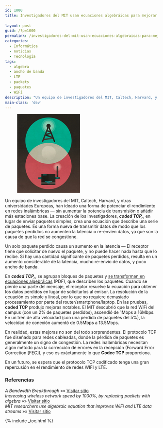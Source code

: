 ```yaml
---
id: 1000
title: Investigadores del MIT usan ecuaciones algebráicas para mejorar las transmisiones WIFI y LTE con coded TCP

layout: post
guid: /?p=1000
permalink: /investigadores-del-mit-usan-ecuaciones-algebraicas-para-mejorar-las-transmisiones-wifi-y-lte-coded-tcp/
categories:
  - Informática
  - noticias
  - Tecnología
tags:
  - algebra
  - ancho de banda
  - LTE
  - packets
  - paquetes
  - WiFi
description: "Un equipo de investigadores del MIT, Caltech, Harvard, y otras universidades Europeas, han ideado una forma de potenciar el rendimiento en redes inalámbricas &#8212; sin aumentar la potencia de transmisión o añádir más estaciones base. La creación de los investigadores, ***coded TCP,***, en lugar de enviar paquetes simples, crea una ecuación que describe una serie de paquetes. Es una forma nueva de transmitir datos de modo que los paquetes perdidios no aumenten la latencia o re-envíen datos, ya que son la causa de que la red se congestione."
main-class: 'dev'
---
```


<figure>
  <img class="alignleft  wp-image-1001" style="padding-right: 10px;" title="Algebra Packets MIT" src="/assets/img/2012/10/Algebra-Packets-MIT1.jpg" alt="paquetes algebráicos MIT TCP" width="207" height="259" />
</figure>

Un equipo de investigadores del MIT, Caltech, Harvard, y otras universidades Europeas, han ideado una forma de potenciar el rendimiento en redes inalámbricas &#8212; sin aumentar la potencia de transmisión o añádir más estaciones base. La creación de los investigadores, ***coded TCP,***, en lugar de enviar paquetes simples, crea una ecuación que describe una serie de paquetes. Es una forma nueva de transmitir datos de modo que los paquetes perdidios no aumenten la latencia o re-envíen datos, ya que son la causa de que la red se congestione.

Un solo paquete perdido causa un aumento en la latencia &#8212; El receptor tiene que solicitar de nuevo el paquete, y no puede hacer nada hasta que lo recibe. Si hay una cantidad significante de paquetes perdidos, resulta en un aumento considerable de la latencia, mucho re-envio de datos, y poco ancho de banda.

En ***coded TCP,***, se agrupan bloques de paquetes y <a href="http://www.mit.edu/~medard/papers2011/Modeling%20Network%20Coded%20TCP.pdf" target="_blank">se transforman en ecuaciones algebráicas</a> (PDF), que describen los paquetes. Cuando se pierde una parte del mensaje, el receptor resuelve la ecuación para obtener los datos perdidos en lugar de solicitarlos al emisor. La resolución de la ecuación es simple y lineal, por lo que no requiere demasiado procesamiento por parte del router/smartphone/laptop. En las pruebas, **coded TCP** produjo mejoras notables. El MIT descubrió que la red WiFi del campus (con un 2% de paquetes perdidos), ascendió de 1Mbps a 16Mbps. En un tren de alta velocidad (con una perdida de paquetes del 5%), la velocidad de conexión aumentó de 0.5Mbps a 13.5Mbps.

En realidad, estas mejoras no son del todo sorprendentes. El protocolo TCP fue diseñado para redes cableadas, donde la pérdida de paquetes es generalmente un signo de congestión. La redes inalámbricas necesitan algún método para la corrección de errores en la recepción (Forward Error Correction [FEC]), y eso es exáctamente lo que **Codec TCP** proporciona.

En un futuro, se espera que el protocolo TCP codificado tenga una gran repercusión en el rendimiento de redes WIFI y LTE.

### Referencias

*A Bandwidth Breakthrough* »» <a href="http://www.technologyreview.com/news/429722/a-bandwidth-breakthrough/" target="_blank">Visitar sitio</a>  
*Increasing wireless network speed by 1000%, by replacing packets with algebra* »» <a href="http://www.extremetech.com/computing/138424-increasing-wireless-network-speed-by-1000-by-replacing-packets-with-algebra" target="_blank">Visitar sitio</a>  
*MIT researchers use algebraic equation that improves WiFi and LTE data streams* »» <a href="http://www.engadget.com/2012/10/24/mit-researchers-algebraic-equation-to-weave-wifi-and-lte-signals/" target="_blank">Visitar sitio</a>

{% include _toc.html %}
